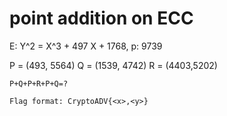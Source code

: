 # point addition on ECC

E: Y^2 = X^3 + 497 X + 1768, p: 9739

P = (493, 5564) Q = (1539, 4742) R = (4403,5202)

`P+Q+P+R+P+Q=?`

`Flag format: CryptoADV{<x>,<y>}`